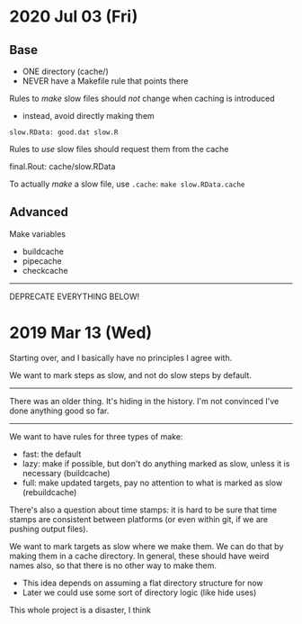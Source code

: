 
2020 Jul 03 (Fri)
=================

## Base

* ONE directory (cache/)
* NEVER have a Makefile rule that points there

Rules to _make_ slow files should _not_ change when caching is introduced
* instead, avoid directly making them

`slow.RData: good.dat slow.R`

Rules to _use_ slow files should request them from the cache

final.Rout: cache/slow.RData

To actually _make_ a slow file, use `.cache`:
`make slow.RData.cache`

## Advanced

Make variables
* buildcache
* pipecache
* checkcache

----------------------------------------------------------------------

DEPRECATE EVERYTHING BELOW!

2019 Mar 13 (Wed)
=================


Starting over, and I basically have no principles I agree with.

We want to mark steps as slow, and not do slow steps by default.

----------------------------------------------------------------------

There was an older thing. It's hiding in the history. I'm not convinced I've done anything good so far. 

----------------------------------------------------------------------

We want to have rules for three types of make:

* fast: the default
* lazy: make if possible, but don't do anything marked as slow, unless it is necessary (buildcache)
* full: make updated targets, pay no attention to what is marked as slow (rebuildcache)

There's also a question about time stamps: it is hard to be sure that time stamps are consistent between platforms (or even within git, if we are pushing output files).

We want to mark targets as slow where we make them. We can do that by making them in a cache directory. In general, these should have weird names also, so that there is no other way to make them.
* This idea depends on assuming a flat directory structure for now
* Later we could use some sort of directory logic (like hide uses)

This whole project is a disaster, I think
